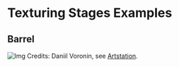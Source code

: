 # Texturing Stages Examples


## Barrel

![Img](./_img/texturing/barrel_texturing_stages.gif)
Credits: Daniil Voronin, see [Artstation](https://www.artstation.com/blueoxel).